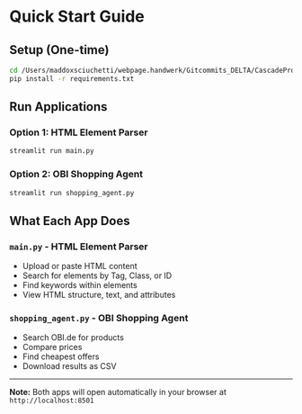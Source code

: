 # Quick Start Guide

## Setup (One-time)

```bash
cd /Users/maddoxsciuchetti/webpage.handwerk/Gitcommits_DELTA/CascadeProjects/windsurf-project/agent
pip install -r requirements.txt
```

## Run Applications

### Option 1: HTML Element Parser
```bash
streamlit run main.py
```

### Option 2: OBI Shopping Agent
```bash
streamlit run shopping_agent.py
```

## What Each App Does

### `main.py` - HTML Element Parser
- Upload or paste HTML content
- Search for elements by Tag, Class, or ID
- Find keywords within elements
- View HTML structure, text, and attributes

### `shopping_agent.py` - OBI Shopping Agent
- Search OBI.de for products
- Compare prices
- Find cheapest offers
- Download results as CSV

---

**Note:** Both apps will open automatically in your browser at `http://localhost:8501`
